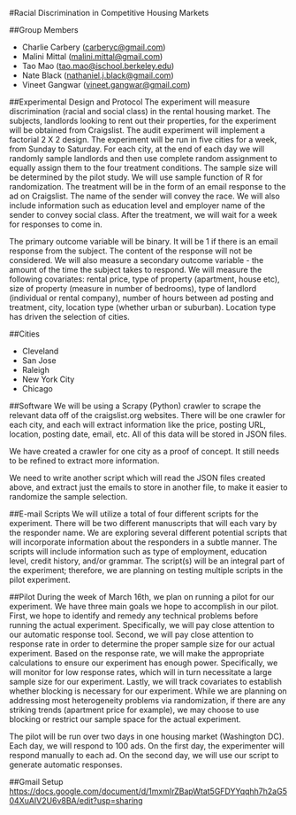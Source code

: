 #Racial Discrimination in Competitive Housing Markets

##Group Members
* Charlie Carbery (carberyc@gmail.com)
* Malini Mittal (malini.mittal@gmail.com)
* Tao Mao (tao.mao@ischool.berkeley.edu)
* Nate Black (nathaniel.j.black@gmail.com)
* Vineet Gangwar (vineet.gangwar@gmail.com)

##Experimental Design and Protocol
The experiment will measure discrimination (racial and social class) in the rental housing market. The subjects, landlords looking to rent out their properties, for the experiment will be obtained from Craigslist. The audit experiment will implement a factorial 2 X 2 design. The experiment will be run in five cities for a week, from Sunday to Saturday. For each city, at the end of each day we will randomly sample landlords and then use complete random assignment to equally assign them to the four treatment conditions. The sample size will be determined by the pilot study. We will use sample function of R for randomization. The treatment will be in the form of an email response to the ad on Craigslist. The name of the sender will convey the race. We will also include information such as education level and employer name of the sender to convey social class. After the treatment, we will wait for a week for responses to come in.

The primary outcome variable will be binary. It will be 1 if there is an email response from the subject. The content of the response will not be considered. We will also measure a secondary outcome variable - the amount of the time the subject takes to respond. We will measure the following covariates: rental price, type of property (apartment, house etc), size of property (measure in number of bedrooms), type of landlord (individual or rental company), number of hours between ad posting and treatment, city, location type (whether urban or suburban). Location type has driven the selection of cities.

##Cities
* Cleveland
* San Jose
* Raleigh
* New York City
* Chicago


##Software
We will be using a Scrapy (Python) crawler to scrape the relevant data off of the craigslist.org websites. There will be one crawler for each city, and each will extract information like the price, posting URL, location, posting date, email, etc. All of this data will be stored in JSON files. 

We have created a crawler for one city as a proof of concept. It still needs to be refined to extract more information.

We need to write another script which will read the JSON files created above, and extract just the emails to store in another file, to make it easier to randomize the sample selection. 


##E-mail Scripts
We will utilize a total of four different scripts for the experiment. There will be two different manuscripts that will each vary by the responder name. We are exploring several different potential scripts that will incorporate information about the responders in a subtle manner. The scripts will include information such as type of employment, education level, credit history, and/or grammar. The script(s) will be an integral part of the experiment; therefore, we are planning on testing multiple scripts in the pilot experiment.

##Pilot
During the week of March 16th, we plan on running a pilot for our experiment. We have three main goals we hope to accomplish in our pilot. First, we hope to identify and remedy any technical problems before running the actual experiment. Specifically, we will pay close attention to our automatic response tool. Second, we will pay close attention to response rate in order to determine the proper sample size for our actual experiment. Based on the response rate, we will make the appropriate calculations to ensure our experiment has enough power. Specifically, we will monitor for low response rates, which will in turn necessitate a large sample size for our experiment. Lastly, we will track covariates to establish whether blocking is necessary for our experiment. While we are planning on addressing most heterogeneity problems via randomization, if there are any striking trends (apartment price for example), we may choose to use blocking or restrict our sample space for the actual experiment.


The pilot will be run over two days in one housing market (Washington DC). Each day, we will respond to 100 ads. On the first day, the experimenter will respond manually to each ad. On the second day, we will use our script to generate automatic responses.

##Gmail Setup
https://docs.google.com/document/d/1mxmIrZBapWtat5GFDYYqqhh7h2aG504XuAIV2U6v8BA/edit?usp=sharing